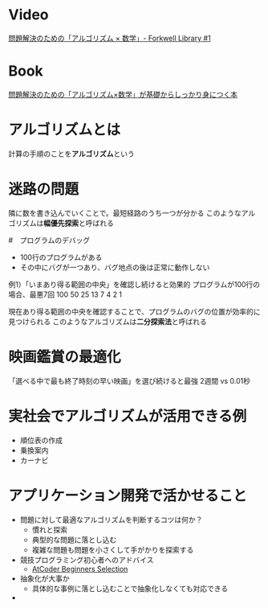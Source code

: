 # Video
[問題解決のための「アルゴリズム × 数学」- Forkwell Library #1](https://www.youtube.com/watch?v=2OrsR37_GdM)

# Book
[問題解決のための「アルゴリズム×数学」が基礎からしっかり身につく本](https://www.amazon.co.jp/dp/B09NXFQRD3/ref=dp-kindle-redirect?_encoding=UTF8&btkr=1)

# アルゴリズムとは
計算の手順のことを**アルゴリズム**という

# 迷路の問題
隣に数を書き込んでいくことで。最短経路のうち一つが分かる
このようなアルゴリズムは**幅優先探索**と呼ばれる

#　プログラムのデバッグ
- 100行のプログラムがある
- その中にバグが一つあり、バグ地点の後は正常に動作しない

例1）「いまあり得る範囲の中央」を確認し続けると効果的
プログラムが100行の場合、最悪7回
100 50 25 13 7 4 2 1

現在あり得る範囲の中央を確認することで、プログラムのバグの位置が効率的に見つけられる
このようなアルゴリズムは**二分探索法**と呼ばれる

# 映画鑑賞の最適化
「選べる中で最も終了時刻の早い映画」を選び続けると最強
2週間 vs 0.01秒

# 実社会でアルゴリズムが活用できる例
- 順位表の作成
- 乗換案内
- カーナビ

# アプリケーション開発で活かせること
- 問題に対して最適なアルゴリズムを判断するコツは何か？
    - 慣れと探索
    - 典型的な問題に落とし込む
    - 複雑な問題も問題を小さくして手がかりを探索する
- 競技プログラミング初心者へのアドバイス
    - [AtCoder Beginners Selection](https://atcoder.jp/contests/abs)  
- 抽象化が大事か
    - 具体的な事例に落とし込むことで抽象化しなくても対応できる
- 